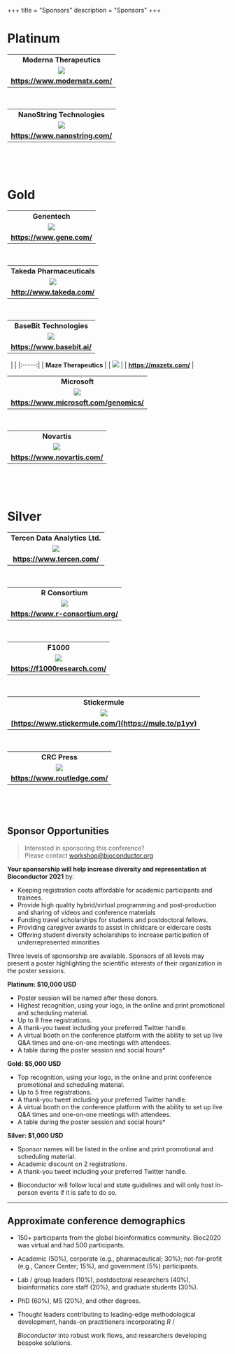 +++
title = "Sponsors"
description = "Sponsors"
+++

# Platinum

|       |
|:-----:|
| **Moderna Therapeutics** |
| ![](../img/clients/moderna-therapeutics-logo_resized.png) |
| **https://www.modernatx.com/** |
&nbsp;

|       |
|:-----:|
| **NanoString Technologies** |
| ![](../img/clients/NanoString_resized.png) |
| **https://www.nanostring.com/** |
&nbsp;

&nbsp;

# Gold

|       |
|:-----:|
| **Genentech** |
| ![](../img/clients/Genentech-Logo_resized.png) |
| **https://www.gene.com/** |

&nbsp;

|       |
|:-----:|
| **Takeda Pharmaceuticals** |
| ![](../img/clients/takeda_logo_resized.png) |
| **http://www.takeda.com/** |

&nbsp;

|       |
|:-----:|
| **BaseBit Technologies** |
| ![](../img/clients/basebitlogo_resized.png) |
| **https://www.basebit.ai/** |

&nbsp;
|       |
|:-----:|
| **Maze Therapeutics** |
| ![](../img/clients/Maze_Logo_Navy-04_resized.png) |
| **https://mazetx.com/** |
&nbsp;

|       |
|:-----:|
| **Microsoft** |
| ![](../img/clients/Microsoft_resized.jpg) |
| **https://www.microsoft.com/genomics/** |
&nbsp;

|       |
|:-----:|
| **Novartis** |
| ![](../img/clients/novartis_logo_resized.png) |
| **https://www.novartis.com/** |
&nbsp;

&nbsp;

# Silver

|       |
|:-----:|
| **Tercen Data Analytics Ltd.** |
| ![](../img/clients/Tercen_weblogo4_resized.png) |
| **https://www.tercen.com/** |

&nbsp;

|       |
|:-----:|
| **R Consortium** |
| ![](../img/clients/R_Consortium-logo-horizontal-black_resized.png) |
| **https://www.r-consortium.org/** |

&nbsp;

|       |
|:-----:|
| **F1000** |
| ![](../img/clients/F1000R_logo_crop_resized.png) |
| **https://f1000research.com/** |
&nbsp;

|       |
|:-----:|
| **Stickermule** |
| ![](../img/clients/StickerMule_resized.png) |
| **[https://www.stickermule.com/](https://mule.to/p1yv)** |
&nbsp;

|       |
|:-----:|
| **CRC Press** |
| ![](../img/clients/crcpress_resized.png) |
| **https://www.routledge.com/** |
&nbsp;

&nbsp;

## Sponsor Opportunities

> Interested in sponsoring this conference? <br> 
Please contact <workshop@bioconductor.org>

**Your sponsorship will help increase diversity and representation at Bioconductor 2021** by:

- Keeping registration costs affordable for academic participants and trainees.  
- Provide high quality hybrid/virtual programming and post-production and sharing of videos and conference materials
- Funding travel scholarships for students and postdoctoral fellows.
- Providing caregiver awards to assist in childcare or eldercare costs
- Offering student diversity scholarships to increase participation of underrepresented minorities

Three levels of sponsorship are available. Sponsors of all levels may present a poster highlighting the scientific interests of their organization in the poster sessions.

**Platinum: $10,000 USD**

- Poster session will be named after these donors. 
- Highest recognition, using your logo, in the online and print promotional and scheduling material. 
- Up to 8 free registrations.
- A thank-you tweet including your preferred Twitter handle. 
- A virtual booth on the conference platform with the ability to set up live Q&A times and one-on-one meetings with attendees.
- A table during the poster session and social hours*


**Gold: $5,000 USD**

- Top recognition, using your logo, in the online and print conference promotional and scheduling material. 
- Up to 5 free registrations. 
- A thank-you tweet including your preferred Twitter handle. 
- A virtual booth on the conference platform with the ability to set up live Q&A times and one-on-one meetings with attendees.
- A table during the poster session and social hours*

**Silver: $1,000 USD**

- Sponsor names will be listed in the online and print promotional and scheduling material.
- Academic discount on 2 registrations.
- A thank-you tweet including your preferred Twitter handle.

* Bioconductor will follow local and state guidelines and will only host in-person events if it is safe to do so. 

***

## Approximate conference demographics

- 150+ participants from the global bioinformatics community. Bioc2020 was virtual and had 500 participants.

- Academic (50%), corporate (e.g., pharmaceutical; 30%);
  not-for-profit (e.g., Cancer Center; 15%), and government (5%)
  participants.

- Lab / group leaders (10%), postdoctoral researchers (40%),
  bioinformatics core staff (20%), and graduate students (30%).

- PhD (60%), MS (20%), and other degrees.

- Thought leaders contributing to leading-edge methodological
  development, hands-on practitioners incorporating _R_ /
  
  _Bioconductor_ into robust work flows, and researchers developing
  bespoke solutions.
 
